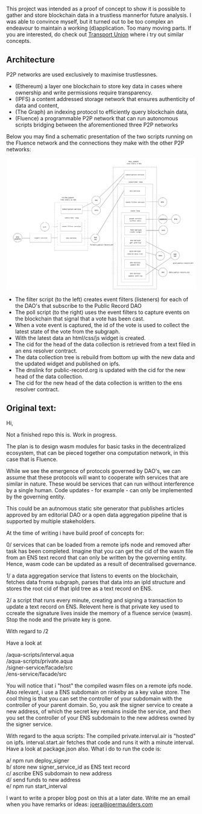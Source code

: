

This project was intended as a proof of concept to show it is possible to gather and store blockchain data in a trustless mannerfor future analysis. I was able to convince myself, but it turned out to be too complex an endeavour to maintain a working (d)application. Too many moving parts. If you are interested, do check out [Transport Union](https://github.com/orgs/Transport-Union/repositories) where i try out similar concepts. 


## Architecture

P2P networks are used exclusively to maximise trustlessnes.

* (Ethereum) a layer one blockchain to store key data in cases where ownership and write permissions require transparency. 
* (IPFS) a content addressed storage network that ensures authenticity of data and content,
* (The Graph) an indexing protocol to efficiently query blockchain data,
* (Fluence) a programmable P2P network that can run autonomous scripts bridging between the aforementioned three P2P networks
               
     
Below you may find a schematic presentation of the two scripts running on the Fluence network and the connections they make with the other P2P networks:
   
   ![Schema](./public-record-schema.svg)


* The filter script (to the left) creates event filters (listeners) for each of the DAO's that subscribe to the Public Record DAO
* The poll script (to the right) uses the event filters to capture events on the blockchain that signal that a vote has been cast.
* When a vote event is captured, the id of the vote is used to collect the latest state of the vote from the subgraph. 
* With the latest data an html/css/js widget is created.
* The cid for the head of the data collection is retrieved from a text filed in an ens resolver contract.
* The data collection tree is rebuild from bottom up with the new data and the updated widget and published on ipfs.
* The dnslink for public-record.org is updated with the cid for the new head of the data collection.
* The cid for the new head of the data collection is written to the ens resolver contract.

              




## Original text:

Hi,

Not a finished repo this is. Work in progress. 

The plan is to design wasm modules for basic tasks in the decentralized ecosystem, that can be pieced together ona computation network, in this case that is Fluence.  

While we see the emergence of protocols governed by DAO's, we can assume that these protocols will want to cooperate with services that are similar in nature. These would be services that can run without interference by a single human. Code updates - for example - can only be implemented by the governing entity. 

This could be an autnomous static site generator that publishes articles approved by am editorial DAO or a open data aggregation pipeline that is supported by multiple stakeholders. 

At the time of writing i have build proof of concepts for:  

0/ services that can be loaded from a remote ipfs node and removed after task has been completed. Imagine that you can get the cid of the wasm file from an ENS text record that can only be written by the governing entity. Hence, wasm code can be updated as a result of decentralised governance. 

1/ a data aggregation service that listens to events on the blockchain, fetches data froma subgraph, parses that data into an ipld structure and stores the root cid of that ipld tree as a text record on ENS.

2/ a script that runs every minute, creating and signing a transaction to update a text record on ENS. Relevent here is that private key used to ccreate the signature lives inside the memory of a fluence service (wasm). Stop the node and the private key is gone. 

With regard to /2 
  
Have a look at   
  
/aqua-scripts/interval.aqua  
/aqua-scripts/private.aqua  
/signer-service/facade/src  
/ens-service/facade/src 

You will notice that i "host" the compiled wasm files on a remote ipfs node. Also relevant, i use a ENS subdomain on rinkeby as a key value store. The cool thing is that you can set the controller of your subdomain with the controller of your parent domain. So, you ask the signer service to create a new address, of which the secret key remains inside the service, and then you set the controller of your ENS subdomain to the new address owned by the signer service. 

With regard to the aqua scripts: The compiled private.interval.air is "hosted" on ipfs. interval.start.air fetches that code and runs it with a minute interval. Have a look at package.json also. What i do to run the code is: 

a/ npm run deploy_signer  
b/ store new signer_service_id as ENS text record  
c/ ascribe ENS subdomain to new address  
d/ send funds to new address   
e/ npm run start_interval  

I want to write a proper blog post on this at a later date. Write me an email when you have remarks or ideas: joera@joermaulders.com 
